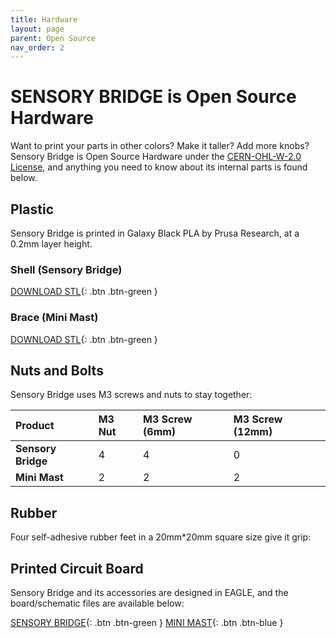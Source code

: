 ```yaml
---
title: Hardware
layout: page
parent: Open Source
nav_order: 2
---
```


# SENSORY BRIDGE is Open Source Hardware

Want to print your parts in other colors? Make it taller? Add more knobs? Sensory Bridge is Open Source Hardware under the [CERN-OHL-W-2.0 License](https://spdx.org/licenses/CERN-OHL-W-2.0.html), and anything you need to know about its internal parts is found below.

## Plastic

Sensory Bridge is printed in Galaxy Black PLA by Prusa Research, at a 0.2mm layer height.

### Shell (Sensory Bridge)

[DOWNLOAD STL](https://github.com/connornishijima/SensoryBridge/blob/main/extras/OSHW/3D%20Printing/SENSORY_BRIDGE_BASE.stl){: .btn .btn-green }

### Brace (Mini Mast)

[DOWNLOAD STL](https://github.com/connornishijima/SensoryBridge/blob/main/extras/OSHW/3D%20Printing/MINI_MAST_MOUNT.stl){: .btn .btn-green }

## Nuts and Bolts

Sensory Bridge uses M3 screws and nuts to stay together:

| Product              | M3 Nut     | M3 Screw (6mm)    | M3 Screw (12mm)  |
|:---------------------|:-----------|:------------------|:-----------------|
| **Sensory Bridge**   | 4          | 4                 | 0                |
| **Mini Mast**        | 2          | 2                 | 2                |

## Rubber

Four self-adhesive rubber feet in a 20mm\*20mm square size give it grip:

## Printed Circuit Board

Sensory Bridge and its accessories are designed in EAGLE, and the board/schematic files are available below:

[SENSORY BRIDGE](https://github.com/connornishijima/SensoryBridge/tree/main/extras/OSHW/PCB){: .btn .btn-green }
[MINI MAST](https://github.com/connornishijima/SensoryBridge/tree/main/extras/OSHW/PCB){: .btn .btn-blue }
